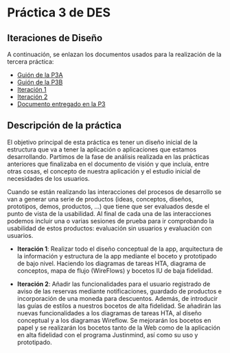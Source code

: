 # Práctica 3 de DES
## Iteraciones de Diseño

A continuación, se enlazan los documentos usados para la realización de la tercera práctica:

- [Guión de la P3A](https://github.com/Gecofer/MII_DES_1819/blob/master/Práctica%203/Practica3a_guion.pdf)
- [Guión de la P3B](https://github.com/Gecofer/MII_DES_1819/blob/master/Práctica%203/Practica3b_guion.pdf)
- [Iteración 1](https://github.com/Gecofer/MII_DES_1819/tree/master/Práctica%203/Iteración%201)
- [Iteración 2](https://github.com/Gecofer/MII_DES_1819/tree/master/Práctica%203/Iteración%202)
- [Documento entregado en la P3](https://github.com/Gecofer/MII_DES_1819/blob/master/Práctica%203/Practica3.pdf)


## Descripción de la práctica

El objetivo principal de esta práctica es tener un diseño inicial de la estructura que va a tener la aplicación o aplicaciones que estamos desarrollando. Partimos de la fase de análisis realizada en las prácticas anteriores que finalizaba en el documento de visión y que incluía, entre otras cosas, el concepto de nuestra aplicación y el estudio inicial de necesidades de los usuarios.

Cuando se están realizando las interacciones del procesos de desarrollo se van a generar una serie de productos (ideas, conceptos, diseños, prototipos, demos, productos, ...) que tiene que ser evaluados desde el punto de vista de la usabilidad. Al final de cada una de las interacciones podemos incluir una o varias sesiones de prueba para ir comprobando la usabilidad de estos productos: evaluación sin usuarios y evaluación con usuarios.

- **Iteración 1**: Realizar todo el diseño conceptual de la app, arquitectura de la información y estructura de la app mediante el boceto y prototipado de bajo nivel. Haciendo los diagramas de tareas HTA, diagrama de conceptos, mapa de flujo (WireFlows) y bocetos IU de baja fidelidad.

- **Iteración 2**: Añadir las funcionalidades para el usuario registrado de aviso de las reservas mediante notificaciones, guardado de productos e incorporación de una moneda para descuentos. Además, de introducir las guías de estilos a nuestros bocetos de alta fidelidad. Se añadirán las nuevas funcionalidades a los diagramas de tareas HTA, al diseño conceptual y a los diagramas Wireflow. Se mejorarán los bocetos en papel y se realizarán los bocetos tanto de la Web como de la aplicación en alta fidelidad con el programa Justinmind, así como su uso y prototipado.
